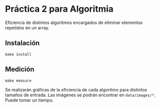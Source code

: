 Práctica 2 para Algoritmia
===========================
Eficiencia de distintos algoritmos encargados de eliminar elementos repetidos en un array.

## Instalación
````
make install
````

## Medición
````
make measure
````

Se realizarán gráficas de la eficiencia de cada algoritmo para distintos tamaños de entrada. Las imágenes
se podrán encontrar en ````data/images/*````. Puede tomar un tiempo.

